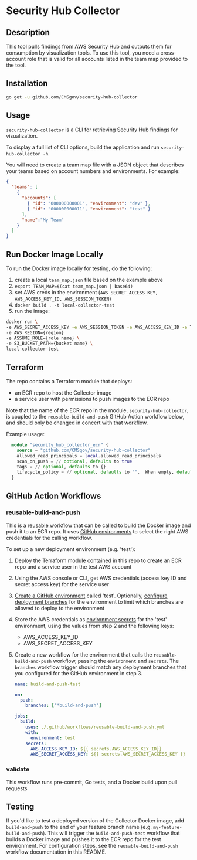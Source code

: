 # Security Hub Collector

## Description

This tool pulls findings from AWS Security Hub and outputs them for consumption by visualization tools. To use this tool, you need a cross-account role that is valid for all accounts listed in the team map provided to the tool.

## Installation

```sh
go get -u github.com/CMSgov/security-hub-collector
```

## Usage

`security-hub-collector` is a CLI for retrieving Security Hub findings for visualization.

To display a full list of CLI options, build the application and run `security-hub-collector -h`.


You will need to create a team map file with a JSON object that describes
your teams based on account numbers and environments. For example:

```json
{
  "teams": [
    {
      "accounts": [
        { "id": "000000000001", "environment": "dev" },
        { "id": "000000000011", "environment": "test" }
      ],
      "name":"My Team"
    }
  ]
}
```

## Run Docker Image Locally

To run the Docker image locally for testing, do the following:

1. create a local `team_map.json` file based on the example above
2. `export TEAM_MAP=$(cat team_map.json | base64)`
3. set AWS creds in the environment (`AWS_SECRET_ACCESS_KEY, AWS_ACCESS_KEY_ID, AWS_SESSION_TOKEN`)
4. `docker build . -t local-collector-test`
5. run the image:

```bash
docker run \
-e AWS_SECRET_ACCESS_KEY -e AWS_SESSION_TOKEN -e AWS_ACCESS_KEY_ID -e TEAM_MAP \
-e AWS_REGION={region}
-e ASSUME_ROLE={role name} \
-e S3_BUCKET_PATH={bucket name} \
local-collector-test
```

## Terraform

The repo contains a Terraform module that deploys:

- an ECR repo to host the Collector image
- a service user with permissions to push images to the ECR repo

Note that the name of the ECR repo in the module, `security-hub-collector`, is coupled to the `reusable-build-and-push` GitHub Action workflow below, and should only be changed in concert with that workflow.

Example usage:

```terraform
  module "security_hub_collector_ecr" {
    source = "github.com/CMSgov/security-hub-collector"
    allowed_read_principals = local.allowed_read_principals
    scan_on_push = // optional, defaults to true
    tags = // optional, defaults to {}
    lifecycle_policy = // optional, defaults to "".  When empty, defaults to keep the last 500 images
  }
```

## GitHub Action Workflows

### reusable-build-and-push

This is a [reusable workflow](https://docs.github.com/en/actions/using-workflows/reusing-workflows) that can be called to build the Docker image and push it to an ECR repo. It uses [GitHub environments](https://docs.github.com/en/actions/deployment/targeting-different-environments/using-environments-for-deployment) to select the right AWS credentials for the calling workflow.

To set up a new deployment environment (e.g. 'test'):

1. Deploy the Terraform module contained in this repo to create an ECR repo and a service user in the test AWS account
2. Using the AWS console or CLI, get AWS credentials (access key ID and secret access key) for the service user
3. [Create a GitHub environment](https://docs.github.com/en/actions/deployment/targeting-different-environments/using-environments-for-deployment#creating-an-environment) called 'test'. Optionally, [configure deployment branches](https://docs.github.com/en/actions/deployment/targeting-different-environments/using-environments-for-deployment#deployment-branches) for the environment to limit which branches are allowed to deploy to the environment
4. Store the AWS credentials as [environment secrets](https://docs.github.com/en/actions/deployment/targeting-different-environments/using-environments-for-deployment#environment-secrets) for the 'test' environment, using the values from step 2 and the following keys:
   - AWS_ACCESS_KEY_ID
   - AWS_SECRET_ACCESS_KEY
5. Create a new workflow for the environment that calls the `reusable-build-and-push` workflow, passing the `environment` and `secrets`. The `branches` workflow trigger should match any deployment branches that you configured for the GitHub environment in step 3.

   ```yml
   name: build-and-push-test

   on:
     push:
       branches: ["*build-and-push"]

   jobs:
     build:
       uses: ./.github/workflows/reusable-build-and-push.yml
       with:
         environment: test
       secrets:
         AWS_ACCESS_KEY_ID: ${{ secrets.AWS_ACCESS_KEY_ID}}
         AWS_SECRET_ACCESS_KEY: ${{ secrets.AWS_SECRET_ACCESS_KEY }}
   ```

### validate

This workflow runs pre-commit, Go tests, and a Docker build upon pull requests

## Testing

If you'd like to test a deployed version of the Collector Docker image, add `build-and-push` to the end of your feature branch name (e.g. `my-feature-build-and-push`). This will trigger the `build-and-push-test` workflow that builds a Docker image and pushes it to the ECR repo for the test environment. For configuration steps, see the `reusable-build-and-push` workflow documentation in this README.
